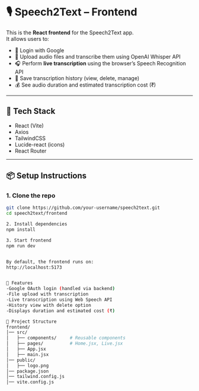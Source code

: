 # 🎙️ Speech2Text – Frontend

This is the **React frontend** for the Speech2Text app.  
It allows users to:

- 🔑 Login with Google
- 📂 Upload audio files and transcribe them using OpenAI Whisper API
- 🎧 Perform **live transcription** using the browser’s Speech Recognition API
- 💾 Save transcription history (view, delete, manage)
- 💰 See audio duration and estimated transcription cost (₹)

---

## 🚀 Tech Stack

- React (Vite)
- Axios
- TailwindCSS
- Lucide-react (icons)
- React Router

---

## 📦 Setup Instructions

### 1. Clone the repo
```bash
git clone https://github.com/your-username/speech2text.git
cd speech2text/frontend

2. Install dependencies
npm install

3. Start frontend
npm run dev


By default, the frontend runs on:
http://localhost:5173


🔑 Features
-Google OAuth login (handled via backend)
-File upload with transcription
-Live transcription using Web Speech API
-History view with delete option
-Displays duration and estimated cost (₹)

📂 Project Structure
frontend/
│── src/
│   ├── components/     # Reusable components
│   ├── pages/          # Home.jsx, Live.jsx
│   ├── App.jsx
│   ├── main.jsx
│── public/
│   ├── logo.png
│── package.json
│── tailwind.config.js
│── vite.config.js


